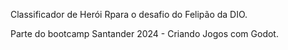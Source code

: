Classificador de Herói Rpara o desafio do Felipão da DIO.

Parte do bootcamp Santander 2024 - Criando Jogos com Godot.
